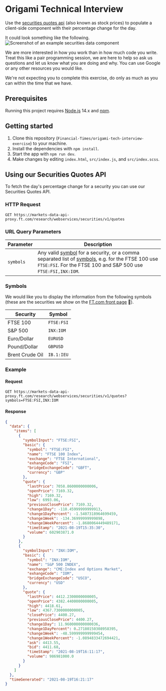 # Origami Technical Interview

Use the [securities quotes api](#using-our-securities-quotes-api) (also known as stock prices) to populate a client-side component with their percentage change for the day.

It could look something like the following.
![Screenshot of an example securities data component](https://user-images.githubusercontent.com/51677/67555386-b6c5fc80-f700-11e9-86bd-55e975be0441.png)

We are more interested in how you work than in how much code you write. Treat this like a pair programming session, we are here to help so ask us questions and let us know what you are doing and why. You can use Google or any other resources you would like.

We're not expecting you to complete this exercise, do only as much as you can within the time that we have.

## Prerequisites

Running this project requires [Node.js](https://nodejs.org/en/) 14.x and [npm](https://www.npmjs.com/).

## Getting started

1. Clone this repository (`Financial-Times/origami-tech-interview-exercise`) to your machine.
2. Install the dependencies with `npm install`.
3. Start the app with `npm run dev`.
4. Make changes by editing `index.html`, `src/index.js`, and `src/index.scss`.

## Using our Securities Quotes API

To fetch the day's percentage change for a security you can use our Securities Quotes API.

### HTTP Request

`GET https://markets-data-api-proxy.ft.com/research/webservices/securities/v1/quotes`

### URL Query Parameters

| Parameter | Description |
|-----------|-------------|
| `symbols` | Any valid [symbol](Symbols) for a security, or a comma separated list of [symbols](Symbols), e.g. for the FTSE 100 use `FTSE:FSI`. For the FTSE 100 and S&P 500 use `FTSE:FSI,INX:IOM`.  |

### Symbols

We would like you to display the information from the following symbols (these are the securities we show on the [FT.com front page](https://www.ft.com) 📰).

| Security        | Symbol     |
|-----------------|------------|
| FTSE 100        | `FTSE:FSI` |
| S&P 500         | `INX:IOM`  |
| Euro/Dollar     | `EURUSD`   |
| Pound/Dollar    | `GBPUSD`   |
| Brent Crude Oil | `IB.1:IEU` |

### Example

#### Request
`GET https://markets-data-api-proxy.ft.com/research/webservices/securities/v1/quotes?symbols=FTSE:FSI,INX:IOM`

#### Response
```json
{
  "data": {
    "items": [
      {
        "symbolInput": "FTSE:FSI",
        "basic": {
          "symbol": "FTSE:FSI",
          "name": "FTSE 100 Index",
          "exchange": "FTSE International",
          "exhangeCode": "FSI",
          "bridgeExchangeCode": "GBFT",
          "currency": "GBP"
        },
        "quote": {
          "lastPrice": 7058.8600000000006,
          "openPrice": 7169.32,
          "high": 7169.32,
          "low": 6993.06,
          "previousClosePrice": 7169.32,
          "change1Day": -110.45999999999913,
          "change1DayPercent": -1.5407318964699459,
          "change1Week": -134.36999999999898,
          "change1WeekPercent": -1.8680064449489171,
          "timeStamp": "2021-08-19T15:35:30",
          "volume": 602903871.0
        }
      },
      {
        "symbolInput": "INX:IOM",
        "basic": {
          "symbol": "INX:IOM",
          "name": "S&P 500 INDEX",
          "exchange": "CME:Index and Options Market",
          "exhangeCode": "IOM",
          "bridgeExchangeCode": "USCO",
          "currency": "USD"
        },
        "quote": {
          "lastPrice": 4412.2300000000005,
          "openPrice": 4382.4400000000005,
          "high": 4418.61,
          "low": 4367.7300000000005,
          "closePrice": 4400.27,
          "previousClosePrice": 4400.27,
          "change1Day": 11.960000000000036,
          "change1DayPercent": 0.27180150308958395,
          "change1Week": -48.599999999999454,
          "change1WeekPercent": -1.0894833472694421,
          "ask": 4413.55,
          "bid": 4411.68,
          "timeStamp": "2021-08-19T16:11:17",
          "volume": 986981000.0
        }
      }
    ]
  },
  "timeGenerated": "2021-08-19T16:21:17"
}
```
